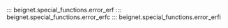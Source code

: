::: beignet.special_functions.error_erf
::: beignet.special_functions.error_erfc
::: beignet.special_functions.error_erfi
